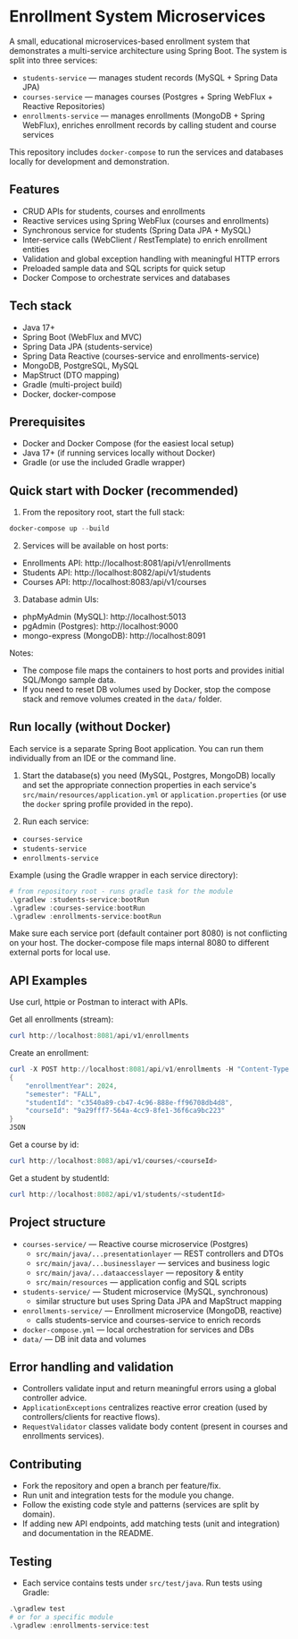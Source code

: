 # Enrollment System Microservices

A small, educational microservices-based enrollment system that demonstrates a multi-service architecture using Spring Boot. The system is split into three services:

- `students-service` — manages student records (MySQL + Spring Data JPA)
- `courses-service` — manages courses (Postgres + Spring WebFlux + Reactive Repositories)
- `enrollments-service` — manages enrollments (MongoDB + Spring WebFlux), enriches enrollment records by calling student and course services

This repository includes `docker-compose` to run the services and databases locally for development and demonstration.

## Features

- CRUD APIs for students, courses and enrollments
- Reactive services using Spring WebFlux (courses and enrollments)
- Synchronous service for students (Spring Data JPA + MySQL)
- Inter-service calls (WebClient / RestTemplate) to enrich enrollment entities
- Validation and global exception handling with meaningful HTTP errors
- Preloaded sample data and SQL scripts for quick setup
- Docker Compose to orchestrate services and databases

## Tech stack

- Java 17+
- Spring Boot (WebFlux and MVC)
- Spring Data JPA (students-service)
- Spring Data Reactive (courses-service and enrollments-service)
- MongoDB, PostgreSQL, MySQL
- MapStruct (DTO mapping)
- Gradle (multi-project build)
- Docker, docker-compose

## Prerequisites

- Docker and Docker Compose (for the easiest local setup)
- Java 17+ (if running services locally without Docker)
- Gradle (or use the included Gradle wrapper)

## Quick start with Docker (recommended)

1. From the repository root, start the full stack:

```powershell
docker-compose up --build
```

2. Services will be available on host ports:
- Enrollments API: http://localhost:8081/api/v1/enrollments
- Students API: http://localhost:8082/api/v1/students
- Courses API: http://localhost:8083/api/v1/courses

3. Database admin UIs:
- phpMyAdmin (MySQL): http://localhost:5013
- pgAdmin (Postgres): http://localhost:9000
- mongo-express (MongoDB): http://localhost:8091

Notes:
- The compose file maps the containers to host ports and provides initial SQL/Mongo sample data.
- If you need to reset DB volumes used by Docker, stop the compose stack and remove volumes created in the `data/` folder.

## Run locally (without Docker)

Each service is a separate Spring Boot application. You can run them individually from an IDE or the command line.

1. Start the database(s) you need (MySQL, Postgres, MongoDB) locally and set the appropriate connection properties in each service's `src/main/resources/application.yml` or `application.properties` (or use the `docker` spring profile provided in the repo).

2. Run each service:
- `courses-service`
- `students-service`
- `enrollments-service`

Example (using the Gradle wrapper in each service directory):

```powershell
# from repository root - runs gradle task for the module
.\gradlew :students-service:bootRun
.\gradlew :courses-service:bootRun
.\gradlew :enrollments-service:bootRun
```

Make sure each service port (default container port 8080) is not conflicting on your host. The docker-compose file maps internal 8080 to different external ports for local use.

## API Examples

Use curl, httpie or Postman to interact with APIs.

Get all enrollments (stream):
```powershell
curl http://localhost:8081/api/v1/enrollments
```

Create an enrollment:
```powershell
curl -X POST http://localhost:8081/api/v1/enrollments -H "Content-Type: application/json" -d @- <<'JSON'
{
	"enrollmentYear": 2024,
	"semester": "FALL",
	"studentId": "c3540a89-cb47-4c96-888e-ff96708db4d8",
	"courseId": "9a29fff7-564a-4cc9-8fe1-36f6ca9bc223"
}
JSON
```

Get a course by id:
```powershell
curl http://localhost:8083/api/v1/courses/<courseId>
```

Get a student by studentId:
```powershell
curl http://localhost:8082/api/v1/students/<studentId>
```

## Project structure

- `courses-service/` — Reactive course microservice (Postgres)
	- `src/main/java/...presentationlayer` — REST controllers and DTOs
	- `src/main/java/...businesslayer` — services and business logic
	- `src/main/java/...dataaccesslayer` — repository & entity
	- `src/main/resources` — application config and SQL scripts
- `students-service/` — Student microservice (MySQL, synchronous)
	- similar structure but uses Spring Data JPA and MapStruct mapping
- `enrollments-service/` — Enrollment microservice (MongoDB, reactive)
	- calls students-service and courses-service to enrich records
- `docker-compose.yml` — local orchestration for services and DBs
- `data/` — DB init data and volumes

## Error handling and validation

- Controllers validate input and return meaningful errors using a global controller advice.
- `ApplicationExceptions` centralizes reactive error creation (used by controllers/clients for reactive flows).
- `RequestValidator` classes validate body content (present in courses and enrollments services).

## Contributing

- Fork the repository and open a branch per feature/fix.
- Run unit and integration tests for the module you change.
- Follow the existing code style and patterns (services are split by domain).
- If adding new API endpoints, add matching tests (unit and integration) and documentation in the README.

## Testing

- Each service contains tests under `src/test/java`. Run tests using Gradle:
```powershell
.\gradlew test
# or for a specific module
.\gradlew :enrollments-service:test
